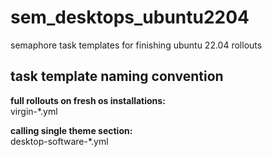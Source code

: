 # sem_desktops_ubuntu2204
semaphore task templates for finishing ubuntu 22.04 rollouts

## task template naming convention

**full rollouts on fresh os installations:**  
virgin-*.yml

**calling single theme section:**  
desktop-software-*.yml